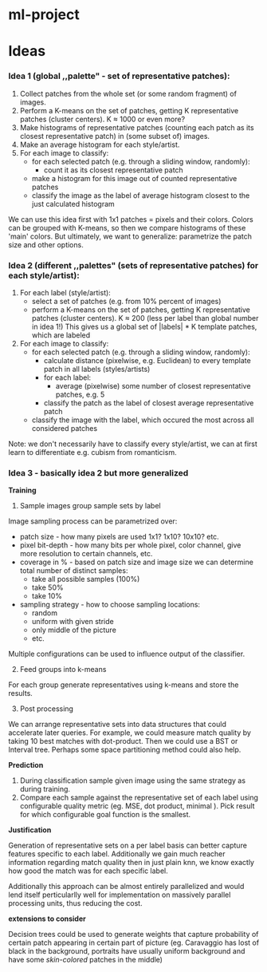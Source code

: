 # ml-project

# Ideas

### Idea 1 (global ,,palette" - set of representative patches):
1. Collect patches from the whole set (or some random fragment) of images.
2. Perform a K-means on the set of patches, getting K representative patches (cluster centers). K $\approx$ 1000 or even more?
3. Make histograms of representative patches (counting each patch as its closest representative patch) in (some subset of) images.
4. Make an average histogram for each style/artist.
5. For each image to classify:
    - for each selected patch (e.g. through a sliding window, randomly):
        - count it as its closest representative patch
    - make a histogram for this image out of counted representative patches
    - classify the image as the label of average histogram closest to the just calculated histogram

We can use this idea first with 1x1 patches = pixels and their colors.
Colors can be grouped with K-means, so then we compare histograms of these 'main' colors.
But ultimately, we want to generalize: parametrize the patch size and other options.

### Idea 2 (different ,,palettes" (sets of representative patches) for each style/artist):
1. For each label (style/artist):
    - select a set of patches (e.g. from 10% percent of images)
    - perform a K-means on the set of patches, getting K representative patches (cluster centers). K $\approx$ 200 (less per label than global number in idea 1!)
This gives us a global set of |labels| * K template patches, which are labeled
2. For each image to classify:
    - for each selected patch (e.g. through a sliding window, randomly):
        - calculate distance (pixelwise, e.g. Euclidean) to every template patch in all labels (styles/artists)
        - for each label:
            - average (pixelwise) some number of closest representative patches, e.g. 5
        - classify the patch as the label of closest average representative patch
    - classify the image with the label, which occured the most across all considered patches

Note: we don't necessarily have to classify every style/artist,
we can at first learn to differentiate e.g. cubism from romanticism.

### Idea 3 - basically idea 2 but more generalized

**Training**

1. Sample images group sample sets by label

Image sampling process can be parametrized over:
- patch size - how many pixels are used 1x1? 1x10? 10x10? etc.
- pixel bit-depth - how many bits per whole pixel, color channel, give more resolution to certain channels, etc.
- coverage in % - based on patch size and image size we can determine total number of distinct samples:
  - take all possible samples (100%)
  - take 50%
  - take 10%
- sampling strategy - how to choose sampling locations:
  - random
  - uniform with given stride
  - only middle of the picture
  - etc.

Multiple configurations can be used to influence output of the classifier.

2. Feed groups into k-means
    
For each group generate representatives using k-means and store the results.

3. Post processing

We can arrange representative sets into data structures that could accelerate later queries. For example, we could measure match quality by taking 10 best matches with dot-product. Then we could use a BST or Interval tree. Perhaps some space partitioning method could also help.

**Prediction**

1. During classification sample given image using the same strategy as during training.
2. Compare each sample against the representative set of each label using configurable quality metric (eg. MSE, dot product, minimal ). Pick result for which configurable goal function is the smallest.

**Justification**

Generation of representative sets on a per label basis can better capture features specific to each label. Additionally we gain much reacher information regarding match quality then in just plain knn, we know exactly how good the match was for each specific label.

Additionally this approach can be almost entirely parallelized and would lend itself perticularlly well for implementation on massively parallel processing units, thus reducing the cost.

**extensions to consider**

Decision trees could be used to generate weights that capture probability of certain patch appearing in certain part of picture (eg. Caravaggio has lost of black in the background, portraits have usually uniform background and have some *skin-colored* patches in the middle)
